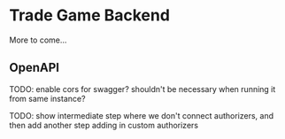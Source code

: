# Trade Game Backend

More to come...

## OpenAPI

TODO: enable cors for swagger? shouldn't be necessary when running it from same instance?

TODO: show intermediate step where we don't connect authorizers, and then add another step adding in custom authorizers

